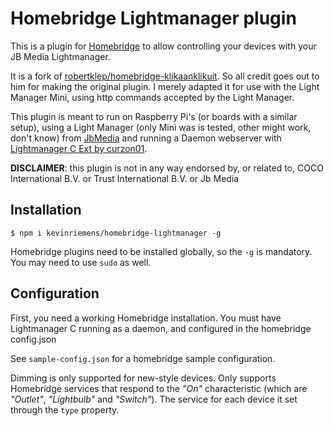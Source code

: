 # Homebridge Lightmanager plugin

This is a plugin for [Homebridge](https://github.com/nfarina/homebridge) to allow controlling your devices with your JB Media Lightmanager. 

It is a fork of [robertklep/homebridge-klikaanklikuit](https://github.com/robertklep/homebridge-klikaanklikuit). So all credit goes out to him for making the original plugin. I merely adapted it for use with the Light Manager Mini, using http commands accepted by the Light Manager.

This plugin is meant to run on Raspberry Pi's (or boards with a similar setup), using a Light Manager (only Mini was is tested, other might work, don't know) from [JbMedia](http://cms.jbmedia.de/index.php?option=com_content&task=view&id=114&Itemid=74) and running a Daemon webserver with [Lightmanager C Ext by curzon01](https://github.com/curzon01/light-manager-c-ext/wiki).


**DISCLAIMER**: this plugin is not in any way endorsed by, or related to, COCO International B.V. or Trust International B.V. or Jb Media

## Installation

```
$ npm i kevinriemens/homebridge-lightmanager -g
```

Homebridge plugins need to be installed globally, so the `-g` is mandatory. You may need to use `sudo` as well.

## Configuration

First, you need a working Homebridge installation.
You must have Lightmanager C running as a daemon, and configured in the homebridge config.json
 
See `sample-config.json` for a homebridge sample configuration.

Dimming is only supported for new-style devices.
Only supports Homebridge services that respond to the _"On"_ characteristic (which are _"Outlet"_, _"Lightbulb"_ and _"Switch"_). The service for each device it set through the `type` property.
